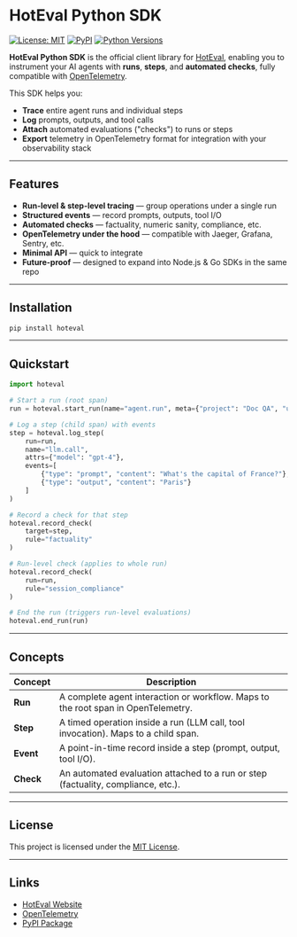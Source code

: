 # HotEval Python SDK

[![License: MIT](https://img.shields.io/badge/License-MIT-yellow.svg)](LICENSE)
[![PyPI](https://img.shields.io/pypi/v/hoteval.svg)](https://pypi.org/project/hoteval/)
[![Python Versions](https://img.shields.io/pypi/pyversions/hoteval.svg)](https://pypi.org/project/hoteval/)

**HotEval Python SDK** is the official client library for [HotEval](https://hoteval.ai), enabling you to instrument your AI agents with **runs**, **steps**, and **automated checks**, fully compatible with [OpenTelemetry](https://opentelemetry.io/).

This SDK helps you:
- **Trace** entire agent runs and individual steps
- **Log** prompts, outputs, and tool calls
- **Attach** automated evaluations ("checks") to runs or steps
- **Export** telemetry in OpenTelemetry format for integration with your observability stack

---

## Features

- **Run-level & step-level tracing** — group operations under a single run
- **Structured events** — record prompts, outputs, tool I/O
- **Automated checks** — factuality, numeric sanity, compliance, etc.
- **OpenTelemetry under the hood** — compatible with Jaeger, Grafana, Sentry, etc.
- **Minimal API** — quick to integrate
- **Future-proof** — designed to expand into Node.js & Go SDKs in the same repo

---

## Installation

```bash
pip install hoteval
```

---

## Quickstart

```python
import hoteval

# Start a run (root span)
run = hoteval.start_run(name="agent.run", meta={"project": "Doc QA", "user_id": "u_42"})

# Log a step (child span) with events
step = hoteval.log_step(
    run=run,
    name="llm.call",
    attrs={"model": "gpt-4"},
    events=[
        {"type": "prompt", "content": "What's the capital of France?"},
        {"type": "output", "content": "Paris"}
    ]
)

# Record a check for that step
hoteval.record_check(
    target=step,
    rule="factuality"
)

# Run-level check (applies to whole run)
hoteval.record_check(
    run=run,
    rule="session_compliance"
)

# End the run (triggers run-level evaluations)
hoteval.end_run(run)
```

---

## Concepts

| Concept   | Description |
|-----------|-------------|
| **Run**   | A complete agent interaction or workflow. Maps to the root span in OpenTelemetry. |
| **Step**  | A timed operation inside a run (LLM call, tool invocation). Maps to a child span. |
| **Event** | A point-in-time record inside a step (prompt, output, tool I/O). |
| **Check** | An automated evaluation attached to a run or step (factuality, compliance, etc.). |

---

## License

This project is licensed under the [MIT License](LICENSE).

---

## Links

- [HotEval Website](https://hoteval.com)
- [OpenTelemetry](https://opentelemetry.io)
- [PyPI Package](https://pypi.org/project/hoteval/)

